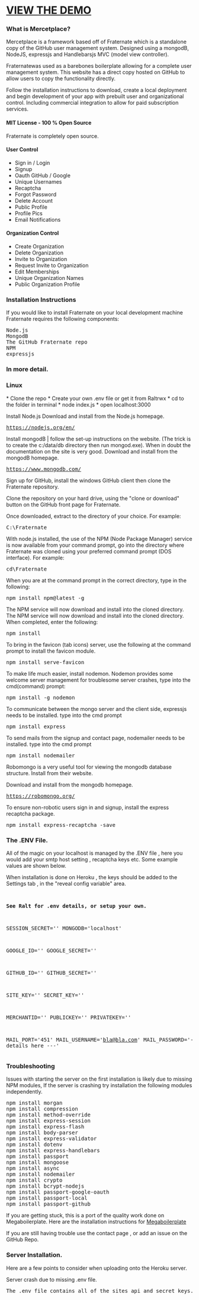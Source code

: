 <h1><a href="https://fraternate.herokuapp.com/" target="_blank">VIEW THE DEMO</a></h1>

<h3>What is Mercetplace?</h3>
<p>Mercetplace is a framework based off of Fraternate which is a standalone copy of the GitHub user management system. Designed using a mongodB, NodeJS, expressjs and Handlebarsjs MVC (model view controller).</p>
<p>Fraternatewas used as a barebones boilerplate allowing for a complete user management system.
This website has a direct copy hosted on GitHub to allow users to copy the functionality directly. </p>
<p>Follow the installation instructions to download, create a local deployment and begin development of your app with prebuilt user and organizational control. Including commercial integration to allow for paid subscription services.</p>

<h4 >MIT License - 100 % Open Source</h4>
Fraternate is completely open source.



<h4>User Control</h4>
<ul>
<li>Sign in / Login</li>
<li>Signup</li>
<li>Oauth GitHub / Google</li>
<li>Unique Usernames</li>
<li>Recaptcha</li>
<li>Forgot Password</li>
<li>Delete Account</li>
<li>Public Profile</li>
<li>Profile Pics</li>
<li>Email Notifications</li>
</ul>
<h4>Organization Control</h4>
<ul>
<li>Create Organization</li>
<li>Delete Organization</li>
<li>Invite to Organization</li>
<li>Request Invite to Organization</li>
<li>Edit Memberships</li>
<li>Unique Organization Names</li>
<li>Public Organization Profile</li>
</ul>




<h3>Installation Instructions</h3>
<p>If you would like to install Fraternate on your local development machine Fraternate requires the following components:</p>

<pre>
Node.js
MongodB
The GitHub Fraternate repo
NPM
expressjs
</pre>
<h3>In more detail.</h3>

<h3>Linux</h3>
* Clone the repo
* Create your own .env file or get it from Raltrwx
* cd to the folder in terminal
* node index.js
* open localhost:3000

<p>Install Node.js Download and install from the Node.js homepage.</p>

<pre><a href="https://nodejs.org/en/">https://nodejs.org/en/</a>&nbsp;</pre>

<p>Install mongodB | follow the set-up instructions on the website. (The trick is to create the c:/data/db directory then run mongod.exe). When in doubt the documentation on the site is very good. Download and install from the mongodB homepage.</p>

<pre><a href="https://www.mongodb.com/">https://www.mongodb.com/</a>&nbsp;</pre>

<p>Sign up for GitHub, install the windows GitHub client then clone the Fraternate repository.</p>
<p>Clone the repository on your hard drive, using the "clone or download" button on the GitHub front page for Fraternate.</p>
<p>Once downloaded, extract to the directory of your choice. For example:</p>

<pre>C:\Fraternate</pre>

<p>With node.js installed, the use of the NPM (Node Package Manager) service is now available from your command prompt, go into the directory where Fraternate was cloned using your preferred command prompt (DOS interface). For example:</p>

<pre>cd\Fraternate</pre>

<p>When you are at the command prompt in the correct directory, type in the following:</p>

<pre>npm install npm@latest -g</pre>

<p>The NPM service will now download and install into the cloned directory. The NPM service will now download and install into the cloned directory. When completed, enter the following:</p>

<pre>npm install</pre>

<p>To bring in the favicon (tab icons) server, use the following at the command prompt to install the favicon module.</p>

<pre>npm install serve-favicon</pre>

<p>To make life much easier, install nodemon. Nodemon provides some welcome server management for troublesome server crashes, type into the cmd(command) prompt:</p>

<pre>npm install -g nodemon</pre>

<p>To communicate between the mongo server and the client side, expressjs needs to be installed. type into the cmd prompt</p>

<pre>npm install express</pre>

<p>To send mails from the signup and contact page, nodemailer needs to be installed. type into the cmd prompt</p>

<pre>npm install nodemailer</pre>


<p>Robomongo is a very useful tool for viewing the mongodb database structure. Install from their website.</p>

<p>Download and install from the mongodb homepage.</p>

<pre><a href="https://robomongo.org/">https://robomongo.org/</a></pre>

<p>To ensure non-robotic users sign in and signup, install the express recaptcha package.</p>

<pre>npm install express-recaptcha -save</pre>


<h3>The .ENV File.</h3>
<p>All of the magic on your localhost is managed by the .ENV file , here you would add your smtp host setting , recaptcha keys etc. Some example values are shown below.</p>
<p>When installation is done on Heroku , the keys should be added to the Settings tab , in the "reveal config variable" area.</p>
<pre>

<b>See Ralt for .env details, or setup your own.</b>

SESSION_SECRET=''
MONGODB='localhost'


GOOGLE_ID=''
GOOGLE_SECRET=''


GITHUB_ID=''
GITHUB_SECRET=''


SITE_KEY=''
SECRET_KEY=''

MERCHANTID=''
PUBLICKEY=''
PRIVATEKEY=''

MAIL_PORT='451'
MAIL_USERNAME='bla@bla.com'
MAIL_PASSWORD='--- add your details here ---'
</pre>

<h3>Troubleshooting</h3>

<p>Issues with starting the server on the first installation is likely due to missing NPM modules, If the server is crashing try installation the following modules independently.</p>

<pre>npm install morgan
npm install compression
npm install method-override
npm install express-session
npm install express-flash
npm install body-parser
npm install express-validator
npm install dotenv
npm install express-handlebars
npm install passport
npm install mongoose
npm install async
npm install nodemailer
npm install crypto
npm install bcrypt-nodejs
npm install passport-google-oauth
npm install passport-local
npm install passport-github
</pre>

<p>If you are getting stuck, this is a port of the quality work done on Megaboilerplate. Here are the installation instructions for&nbsp;<a href="https://github.com/sahat/megaboilerplate#express">Megaboilerplate</a></p>

<p>If you are still having trouble use the contact page , or add an issue on the GitHub Repo.</p>

<h3>Server Installation.</h3>

<p>Here are a few points to consider when uploading onto the Heroku server.</p>

Server crash due to missing .env file.

<pre>The .env file contains all of the sites api and secret keys. Ensure that it exists on the server.</pre>


